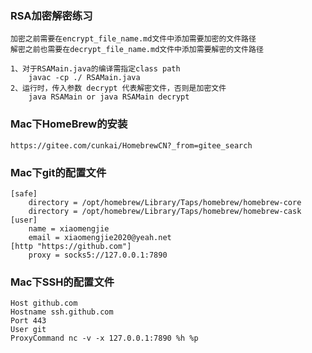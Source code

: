 ### RSA加密解密练习
	加密之前需要在encrypt_file_name.md文件中添加需要加密的文件路径  
	解密之前也需要在decrypt_file_name.md文件中添加需要解密的文件路径

	1、对于RSAMain.java的编译需指定class path
    	javac -cp ./ RSAMain.java  
	2、运行时，传入参数 decrypt 代表解密文件，否则是加密文件  
    	java RSAMain or java RSAMain decrypt

### Mac下HomeBrew的安装
	https://gitee.com/cunkai/HomebrewCN?_from=gitee_search

### Mac下git的配置文件
	[safe]
		directory = /opt/homebrew/Library/Taps/homebrew/homebrew-core
		directory = /opt/homebrew/Library/Taps/homebrew/homebrew-cask
	[user]
		name = xiaomengjie
		email = xiaomengjie2020@yeah.net
	[http "https://github.com"]
		proxy = socks5://127.0.0.1:7890

### Mac下SSH的配置文件
	Host github.com
	Hostname ssh.github.com
	Port 443
	User git
	ProxyCommand nc -v -x 127.0.0.1:7890 %h %p